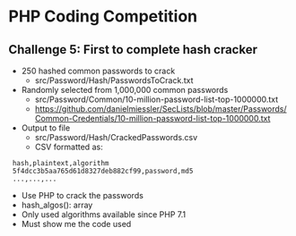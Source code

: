 # PHP Coding Competition

## Challenge 5: First to complete hash cracker
- 250 hashed common passwords to crack
  - src/Password/Hash/PasswordsToCrack.txt
- Randomly selected from 1,000,000 common passwords
  - src/Password/Common/10-million-password-list-top-1000000.txt
  - https://github.com/danielmiessler/SecLists/blob/master/Passwords/Common-Credentials/10-million-password-list-top-1000000.txt
- Output to file
  - src/Password/Hash/CrackedPasswords.csv
  - CSV formatted as:
```csv
 hash,plaintext,algorithm
 5f4dcc3b5aa765d61d8327deb882cf99,password,md5
 ...,...,...
```
- Use PHP to crack the passwords
- hash_algos(): array
- Only used algorithms available since PHP 7.1
- Must show me the code used